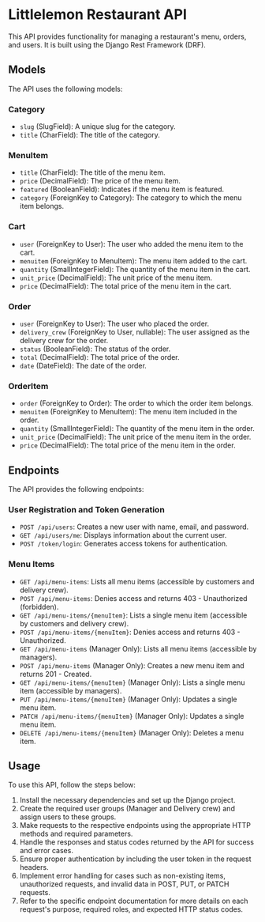 # Littlelemon Restaurant API

This API provides functionality for managing a restaurant's menu, orders, and users. It is built using the Django Rest Framework (DRF).

## Models

The API uses the following models:

### Category

- `slug` (SlugField): A unique slug for the category.
- `title` (CharField): The title of the category.

### MenuItem

- `title` (CharField): The title of the menu item.
- `price` (DecimalField): The price of the menu item.
- `featured` (BooleanField): Indicates if the menu item is featured.
- `category` (ForeignKey to Category): The category to which the menu item belongs.

### Cart

- `user` (ForeignKey to User): The user who added the menu item to the cart.
- `menuitem` (ForeignKey to MenuItem): The menu item added to the cart.
- `quantity` (SmallIntegerField): The quantity of the menu item in the cart.
- `unit_price` (DecimalField): The unit price of the menu item.
- `price` (DecimalField): The total price of the menu item in the cart.

### Order

- `user` (ForeignKey to User): The user who placed the order.
- `delivery_crew` (ForeignKey to User, nullable): The user assigned as the delivery crew for the order.
- `status` (BooleanField): The status of the order.
- `total` (DecimalField): The total price of the order.
- `date` (DateField): The date of the order.

### OrderItem

- `order` (ForeignKey to Order): The order to which the order item belongs.
- `menuitem` (ForeignKey to MenuItem): The menu item included in the order.
- `quantity` (SmallIntegerField): The quantity of the menu item in the order.
- `unit_price` (DecimalField): The unit price of the menu item in the order.
- `price` (DecimalField): The total price of the menu item in the order.

## Endpoints

The API provides the following endpoints:

### User Registration and Token Generation

- `POST /api/users`: Creates a new user with name, email, and password.
- `GET /api/users/me`: Displays information about the current user.
- `POST /token/login`: Generates access tokens for authentication.

### Menu Items

- `GET /api/menu-items`: Lists all menu items (accessible by customers and delivery crew).
- `POST /api/menu-items`: Denies access and returns 403 - Unauthorized (forbidden).
- `GET /api/menu-items/{menuItem}`: Lists a single menu item (accessible by customers and delivery crew).
- `POST /api/menu-items/{menuItem}`: Denies access and returns 403 - Unauthorized.
- `GET /api/menu-items` (Manager Only): Lists all menu items (accessible by managers).
- `POST /api/menu-items` (Manager Only): Creates a new menu item and returns 201 - Created.
- `GET /api/menu-items/{menuItem}` (Manager Only): Lists a single menu item (accessible by managers).
- `PUT /api/menu-items/{menuItem}` (Manager Only): Updates a single menu item.
- `PATCH /api/menu-items/{menuItem}` (Manager Only): Updates a single menu item.
- `DELETE /api/menu-items/{menuItem}` (Manager Only): Deletes a menu item.

## Usage

To use this API, follow the steps below:

1. Install the necessary dependencies and set up the Django project.
2. Create the required user groups (Manager and Delivery crew) and assign users to these groups.
3. Make requests to the respective endpoints using the appropriate HTTP methods and required parameters.
4. Handle the responses and status codes returned by the API for success and error cases.
5. Ensure proper authentication by including the user token in the request headers.
6. Implement error handling for cases such as non-existing items, unauthorized requests, and invalid data in POST, PUT, or PATCH requests.
7. Refer to the specific endpoint documentation for more details on each request's purpose, required roles, and expected HTTP status codes.
